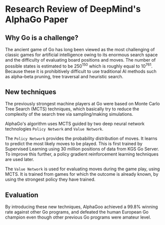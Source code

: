 # Research Review of DeepMind's AlphaGo Paper

## Why Go is a challenge?

The ancient game of Go has long been viewed as the most challenging of
classic games for artificial intelligence owing to its enormous search space
and the difficulty of evaluating board positions and moves. The number of
possible states is estimated to be $250^{150}$ which is roughly equal to $10^{761}$.
Because these it is prohibitively difficult to use traditional AI methods such
as alpha–beta pruning, tree traversal and heuristic search.

## New techniques

The previously strongest machine players at Go were based on
Monte Carlo Tree Search (MCTS) techniques, which basically try to reduce
the complexity of the search tree via sampling/making simulations.

AlphaGo's algorithm uses MCTS guided by two deep neural network technologies
`Policy Network` and `Value Network`.

The `Policy Network` provides the probability distribution of moves. It learns
to predict the most likely moves to be played. This is first trained by
Supervised Learning using 30 million positions of data from KGS Go Server. To
improve this further, a policy gradient reinforcement learning techniques are
used later.

The `Value Network` is used for evaluating moves during the game play,
using MCTS. It is trained from games for which the outcome is already known,
by using the strongest policy they have trained.

## Evaluation

By introducing these new techniques, AlphaGoo achieved a 99.8% winning rate
against other Go programs, and defeated the human European Go champion even
though other previous Go programs were amateur level.